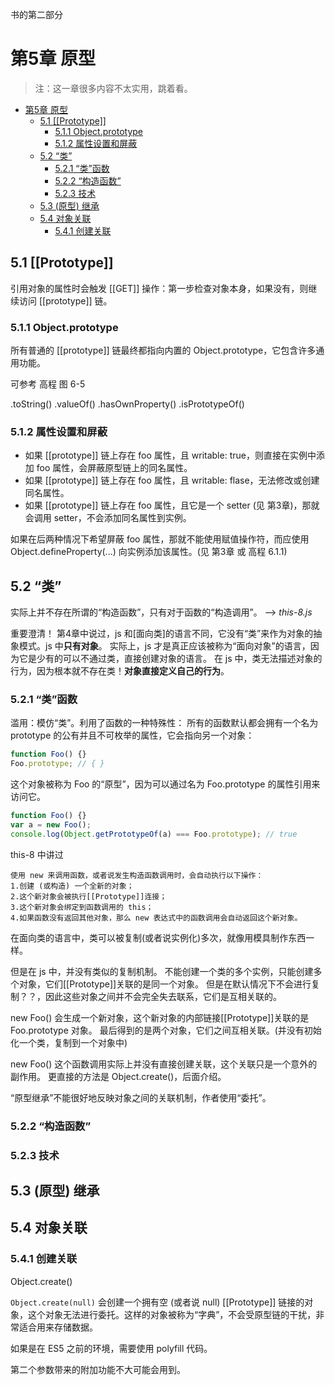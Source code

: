书的第二部分

# 第5章 原型

> 注：这一章很多内容不太实用，跳着看。

- [第5章 原型](#5)
    - [5.1 [[Prototype]]](#51-prototype)
        - [5.1.1 Object.prototype](#511-objectprototype)
        - [5.1.2 属性设置和屏蔽](#512)
    - [5.2 “类”](#52)
        - [5.2.1 “类”函数](#521)
        - [5.2.2 “构造函数”](#522)
        - [5.2.3 技术](#523)
    - [5.3 (原型) 继承](#53)
    - [5.4 对象关联](#54)
        - [5.4.1 创建关联](#541)

## 5.1 [[Prototype]]

引用对象的属性时会触发 [[GET]] 操作：第一步检查对象本身，如果没有，则继续访问 [[prototype]] 链。

### 5.1.1 Object.prototype

所有普通的 [[prototype]] 链最终都指向内置的 Object.prototype，它包含许多通用功能。

可参考 高程 图 6-5

.toString()
.valueOf()
.hasOwnProperty()
.isPrototypeOf()

### 5.1.2 属性设置和屏蔽

- 如果 [[prototype]] 链上存在 foo 属性，且 writable: true，则直接在实例中添加 foo 属性，会屏蔽原型链上的同名属性。
- 如果 [[prototype]] 链上存在 foo 属性，且 writable: flase，无法修改或创建同名属性。
- 如果 [[prototype]] 链上存在 foo 属性，且它是一个 setter (见 第3章)，那就会调用 setter，不会添加同名属性到实例。

如果在后两种情况下希望屏蔽 foo 属性，那就不能使用赋值操作符，而应使用 Object.defineProperty(...) 向实例添加该属性。(见 第3章 或 高程 6.1.1)

## 5.2 “类”

实际上并不存在所谓的“构造函数”，只有对于函数的“构造调用”。 --> _this-8.js_

重要澄清！
第4章中说过，js 和[面向类]的语言不同，它没有“类”来作为对象的抽象模式。js 中**只有对象**。
实际上，js 才是真正应该被称为“面向对象”的语言，因为它是少有的可以不通过类，直接创建对象的语言。
在 js 中，类无法描述对象的行为，因为根本就不存在类！**对象直接定义自己的行为**。

### 5.2.1 “类”函数

滥用：模仿“类”。利用了函数的一种特殊性：
所有的函数默认都会拥有一个名为 prototype 的公有并且不可枚举的属性，它会指向另一个对象：
```js
function Foo() {}
Foo.prototype; // { }
```
这个对象被称为 Foo 的“原型”，因为可以通过名为 Foo.prototype 的属性引用来访问它。
```js
function Foo() {}
var a = new Foo();
console.log(Object.getPrototypeOf(a) === Foo.prototype); // true
```

this-8 中讲过
```
使用 new 来调用函数，或者说发生构造函数调用时，会自动执行以下操作：
1.创建 (或构造) 一个全新的对象；
2.这个新对象会被执行[[Prototype]]连接；
3.这个新对象会绑定到函数调用的 this；
4.如果函数没有返回其他对象，那么 new 表达式中的函数调用会自动返回这个新对象。
```

在面向类的语言中，类可以被复制(或者说实例化)多次，就像用模具制作东西一样。

但是在 js 中，并没有类似的复制机制。
不能创建一个类的多个实例，只能创建多个对象，它们[[Prototype]]关联的是同一个对象。
但是在默认情况下不会进行复制？？，因此这些对象之间并不会完全失去联系，它们是互相关联的。

new Foo() 会生成一个新对象，这个新对象的内部链接[[Prototype]]关联的是 Foo.prototype 对象。
最后得到的是两个对象，它们之间互相关联。(并没有初始化一个类，复制到一个对象中)

new Foo() 这个函数调用实际上并没有直接创建关联，这个关联只是一个意外的副作用。
更直接的方法是 Object.create()，后面介绍。

“原型继承”不能很好地反映对象之间的关联机制，作者使用“委托”。

### 5.2.2 “构造函数”

### 5.2.3 技术

## 5.3 (原型) 继承

## 5.4 对象关联

### 5.4.1 创建关联

Object.create()

`Object.create(null)` 会创建一个拥有空 (或者说 null) [[Prototype]] 链接的对象，这个对象无法进行委托。这样的对象被称为“字典”，不会受原型链的干扰，非常适合用来存储数据。

如果是在 ES5 之前的环境，需要使用 polyfill 代码。

第二个参数带来的附加功能不大可能会用到。